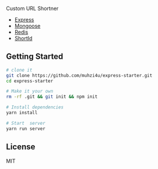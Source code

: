 Custom URL Shortner

* [Express](https://expressjs.com/)
* [Mongoose](http://mongoosejs.com/)
* [Redis](https://redis.io/)
* [ShortId](https://github.com/dylang/shortid)

## Getting Started

```sh
# clone it
git clone https://github.com/muhzi4u/express-starter.git
cd express-starter

# Make it your own
rm -rf .git && git init && npm init

# Install dependencies
yarn install

# Start  server
yarn run server
```

## License

MIT
